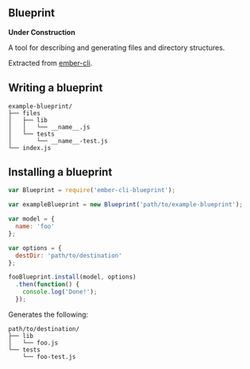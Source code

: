 ## Blueprint

**Under Construction**

A tool for describing and generating files and directory structures.

Extracted from [ember-cli](http://ember-cli.com/).

## Writing a blueprint

```
example-blueprint/
├── files
│   ├── lib
│   │   └── __name__.js
│   └── tests
│       └── __name__-test.js
└── index.js
```

## Installing a blueprint

```js
var Blueprint = require('ember-cli-blueprint');

var exampleBlueprint = new Blueprint('path/to/example-blueprint');

var model = {
  name: 'foo'
};

var options = {
  destDir: 'path/to/destination'
};

fooBlueprint.install(model, options)
  .then(function() {
    console.log('Done!');
  });
```

Generates the following:

```
path/to/destination/
├── lib
│   └── foo.js
└── tests
    └── foo-test.js
```